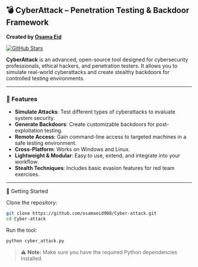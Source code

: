 ## 💣 CyberAttack – Penetration Testing & Backdoor Framework  
**Created by [Osama Eid](https://github.com/osamaeid908)**

[![GitHub Stars](https://img.shields.io/github/stars/osamaeid908/Cyber-attack?style=social)](https://github.com/osamaeid908/Cyber-attack/stargazers)

**CyberAttack** is an advanced, open-source tool designed for cybersecurity professionals, ethical hackers, and penetration testers. It allows you to simulate real-world cyberattacks and create stealthy backdoors for controlled testing environments.

---

### 🔧 Features
- **Simulate Attacks**: Test different types of cyberattacks to evaluate system security.
- **Generate Backdoors**: Create customizable backdoors for post-exploitation testing.
- **Remote Access**: Gain command-line access to targeted machines in a safe testing environment.
- **Cross-Platform**: Works on Windows and Linux.
- **Lightweight & Modular**: Easy to use, extend, and integrate into your workflow.
- **Stealth Techniques**: Includes basic evasion features for red team exercises.

---

 🚀 Getting Started

Clone the repository:
```bash
git clone https://github.com/osamaeid908/Cyber-attack.git
cd Cyber-attack
```

Run the tool:
```bash
python cyber_attack.py
```

> ⚠️ **Note:** Make sure you have the required Python dependencies installed.
